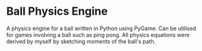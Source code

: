 # Ball Physics Engine
A physics engine for a ball written in Python using PyGame. Can be utilised for games involving a ball such as ping pong. All physics equations were derived by myself by sketching moments of the ball's path. 
